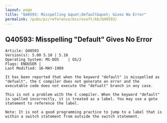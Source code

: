 ```yaml
---
layout: page
title: "Q40593: Misspelling &quot;Default&quot; Gives No Error"
permalink: /pubs/pc/reference/microsoft/kb/Q40593/
---
```


## Q40593: Misspelling &quot;Default&quot; Gives No Error

	Article: Q40593
	Version(s): 5.00 5.10 | 5.10
	Operating System: MS-DOS    | OS/2
	Flags: ENDUSER |
	Last Modified: 16-MAY-1989
	
	It has been reported that when the keyword "default" is misspelled as
	"defualt", the C compiler does not generate an error and the
	executable code does not execute the "defualt" branch in any case.
	
	This is not a problem with the C compiler. When the keyword "default"
	is spelled incorrectly, it is treated as a label. You may use a goto
	statement to reference the label.
	
	Note: It is not a good programming practice to jump to a label that is
	within a switch statement from outside the switch statement.
